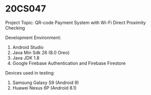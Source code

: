 # 20CS047

Project Topic: QR-code Payment System with Wi-Fi Direct Proximity Checking

Development Environment: 
1. Android Studio
2. Java Min Sdk 26 (8.0 Oreo)
3. Java JDK 1.8
4. Google Firebase Authentication and Firebase Firestore

Devices used in testing:
1. Samsung Galaxy S9 (Android 9)
2. Huawei Nexus 6P (Android 8.1)
